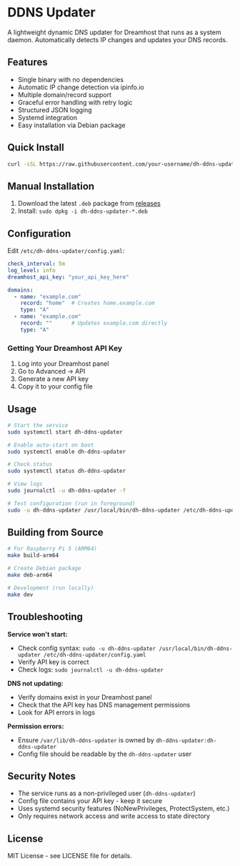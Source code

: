 # DDNS Updater

A lightweight dynamic DNS updater for Dreamhost that runs as a system daemon. Automatically detects IP changes and updates your DNS records.

## Features

- Single binary with no dependencies
- Automatic IP change detection via ipinfo.io
- Multiple domain/record support
- Graceful error handling with retry logic
- Structured JSON logging
- Systemd integration
- Easy installation via Debian package

## Quick Install

```bash
curl -sSL https://raw.githubusercontent.com/your-username/dh-ddns-updater/main/install.sh | bash
```

## Manual Installation

1. Download the latest `.deb` package from [releases](https://github.com/your-username/dh-ddns-updater/releases)
2. Install: `sudo dpkg -i dh-ddns-updater-*.deb`

## Configuration

Edit `/etc/dh-ddns-updater/config.yaml`:

```yaml
check_interval: 5m
log_level: info
dreamhost_api_key: "your_api_key_here"

domains:
  - name: "example.com"
    record: "home"  # Creates home.example.com
    type: "A"
  - name: "example.com"
    record: ""      # Updates example.com directly  
    type: "A"
```

### Getting Your Dreamhost API Key

1. Log into your Dreamhost panel
2. Go to Advanced → API
3. Generate a new API key
4. Copy it to your config file

## Usage

```bash
# Start the service
sudo systemctl start dh-ddns-updater

# Enable auto-start on boot
sudo systemctl enable dh-ddns-updater

# Check status
sudo systemctl status dh-ddns-updater

# View logs
sudo journalctl -u dh-ddns-updater -f

# Test configuration (run in foreground)
sudo -u dh-ddns-updater /usr/local/bin/dh-ddns-updater /etc/dh-ddns-updater/config.yaml
```

## Building from Source

```bash
# For Raspberry Pi 5 (ARM64)
make build-arm64

# Create Debian package
make deb-arm64

# Development (run locally)
make dev
```

## Troubleshooting

**Service won't start:**

- Check config syntax: `sudo -u dh-ddns-updater /usr/local/bin/dh-ddns-updater /etc/dh-ddns-updater/config.yaml`
- Verify API key is correct
- Check logs: `sudo journalctl -u dh-ddns-updater`

**DNS not updating:**

- Verify domains exist in your Dreamhost panel
- Check that the API key has DNS management permissions
- Look for API errors in logs

**Permission errors:**

- Ensure `/var/lib/dh-ddns-updater` is owned by `dh-ddns-updater:dh-ddns-updater`
- Config file should be readable by the `dh-ddns-updater` user

## Security Notes

- The service runs as a non-privileged user (`dh-ddns-updater`)
- Config file contains your API key - keep it secure
- Uses systemd security features (NoNewPrivileges, ProtectSystem, etc.)
- Only requires network access and write access to state directory

## License

MIT License - see LICENSE file for details.
